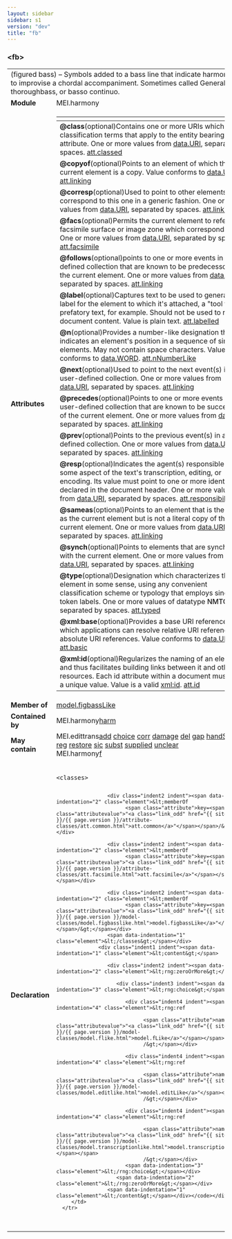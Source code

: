 ```yaml
---
layout: sidebar
sidebar: s1
version: "dev"
title: "fb"
---
```

<div class="elementSpec">
   <h3 id="fb">&lt;fb&gt;</h3>
   <table class="wovenodd">
      <tr>
         <td colspan="2" class="wovenodd-col2">(figured bass) – Symbols added to a bass line that indicate harmony. Used to improvise
            a
            chordal accompaniment. Sometimes called Generalbass, thoroughbass, or basso continuo.
         </td>
      </tr>
      <tr>
         <td class="wovenodd-col1"><strong>Module</strong></td>
         <td class="wovenodd-col2">MEI.harmony</td>
      </tr>
      <tr>
         <td class="wovenodd-col1"><strong>Attributes</strong></td>
         <td class="wovenodd-col2">
            <table class="table table-striped">
               <thead>
                  <tr>
                     <th></th>
                  </tr>
               </thead>
               <tbody>
                  <tr>
                     <td>
                        <div class="attributeDef"><span class="attribute"><strong>@class</strong></span><span class="attributeUsage">(optional)</span><span class="attributeDesc">Contains one or more URIs which denote classification terms that apply to the entity
                              bearing this attribute.</span>
                           One or more values from <a class="link_odd_classSpec" href="{{ site.baseurl }}/{{ page.version }}/data-types/data.uri.html">data.URI</a>, separated by spaces.
                           <span class="attributeClasses"><a class="link_odd" href="{{ site.baseurl }}/{{ page.version }}/attribute-classes/att.classed.html">att.classed</a></span></div>
                     </td>
                  </tr>
                  <tr>
                     <td>
                        <div class="attributeDef"><span class="attribute"><strong>@copyof</strong></span><span class="attributeUsage">(optional)</span><span class="attributeDesc">Points to an element of which the current element is a copy.</span>
                           Value conforms to <a class="link_odd_classSpec" href="{{ site.baseurl }}/{{ page.version }}/data-types/data.uri.html">data.URI</a>.
                           <span class="attributeClasses"><a class="link_odd" href="{{ site.baseurl }}/{{ page.version }}/attribute-classes/att.linking.html">att.linking</a></span></div>
                     </td>
                  </tr>
                  <tr>
                     <td>
                        <div class="attributeDef"><span class="attribute"><strong>@corresp</strong></span><span class="attributeUsage">(optional)</span><span class="attributeDesc">Used to point to other elements that correspond to this one in a generic
                              fashion.</span>
                           One or more values from <a class="link_odd_classSpec" href="{{ site.baseurl }}/{{ page.version }}/data-types/data.uri.html">data.URI</a>, separated by spaces.
                           <span class="attributeClasses"><a class="link_odd" href="{{ site.baseurl }}/{{ page.version }}/attribute-classes/att.linking.html">att.linking</a></span></div>
                     </td>
                  </tr>
                  <tr>
                     <td>
                        <div class="attributeDef"><span class="attribute"><strong>@facs</strong></span><span class="attributeUsage">(optional)</span><span class="attributeDesc">Permits the current element to reference a facsimile surface or image zone which
                              corresponds to it.</span>
                           One or more values from <a class="link_odd_classSpec" href="{{ site.baseurl }}/{{ page.version }}/data-types/data.uri.html">data.URI</a>, separated by spaces.
                           <span class="attributeClasses"><a class="link_odd" href="{{ site.baseurl }}/{{ page.version }}/attribute-classes/att.facsimile.html">att.facsimile</a></span></div>
                     </td>
                  </tr>
                  <tr>
                     <td>
                        <div class="attributeDef"><span class="attribute"><strong>@follows</strong></span><span class="attributeUsage">(optional)</span><span class="attributeDesc">points to one or more events in a user-defined collection that are known to be
                              predecessors of the current element.</span>
                           One or more values from <a class="link_odd_classSpec" href="{{ site.baseurl }}/{{ page.version }}/data-types/data.uri.html">data.URI</a>, separated by spaces.
                           <span class="attributeClasses"><a class="link_odd" href="{{ site.baseurl }}/{{ page.version }}/attribute-classes/att.linking.html">att.linking</a></span></div>
                     </td>
                  </tr>
                  <tr>
                     <td>
                        <div class="attributeDef"><span class="attribute"><strong>@label</strong></span><span class="attributeUsage">(optional)</span><span class="attributeDesc">Captures text to be used to generate a label for the element to which it's attached,
                              a
                              "tool tip" or prefatory text, for example. Should not be used to record document
                              content.</span>
                           Value is plain text.
                           <span class="attributeClasses"><a class="link_odd" href="{{ site.baseurl }}/{{ page.version }}/attribute-classes/att.labelled.html">att.labelled</a></span></div>
                     </td>
                  </tr>
                  <tr>
                     <td>
                        <div class="attributeDef"><span class="attribute"><strong>@n</strong></span><span class="attributeUsage">(optional)</span><span class="attributeDesc">Provides a number-like designation that indicates an element's position in a sequence
                              of similar elements. May not contain space characters.</span>
                           Value conforms to <a class="link_odd_classSpec" href="{{ site.baseurl }}/{{ page.version }}/data-types/data.word.html">data.WORD</a>.
                           <span class="attributeClasses"><a class="link_odd" href="{{ site.baseurl }}/{{ page.version }}/attribute-classes/att.nnumberlike.html">att.nNumberLike</a></span></div>
                     </td>
                  </tr>
                  <tr>
                     <td>
                        <div class="attributeDef"><span class="attribute"><strong>@next</strong></span><span class="attributeUsage">(optional)</span><span class="attributeDesc">Used to point to the next event(s) in a user-defined collection.</span>
                           One or more values from <a class="link_odd_classSpec" href="{{ site.baseurl }}/{{ page.version }}/data-types/data.uri.html">data.URI</a>, separated by spaces.
                           <span class="attributeClasses"><a class="link_odd" href="{{ site.baseurl }}/{{ page.version }}/attribute-classes/att.linking.html">att.linking</a></span></div>
                     </td>
                  </tr>
                  <tr>
                     <td>
                        <div class="attributeDef"><span class="attribute"><strong>@precedes</strong></span><span class="attributeUsage">(optional)</span><span class="attributeDesc">Points to one or more events in a user-defined collection that are known to be
                              successors of the current element.</span>
                           One or more values from <a class="link_odd_classSpec" href="{{ site.baseurl }}/{{ page.version }}/data-types/data.uri.html">data.URI</a>, separated by spaces.
                           <span class="attributeClasses"><a class="link_odd" href="{{ site.baseurl }}/{{ page.version }}/attribute-classes/att.linking.html">att.linking</a></span></div>
                     </td>
                  </tr>
                  <tr>
                     <td>
                        <div class="attributeDef"><span class="attribute"><strong>@prev</strong></span><span class="attributeUsage">(optional)</span><span class="attributeDesc">Points to the previous event(s) in a user-defined collection.</span>
                           One or more values from <a class="link_odd_classSpec" href="{{ site.baseurl }}/{{ page.version }}/data-types/data.uri.html">data.URI</a>, separated by spaces.
                           <span class="attributeClasses"><a class="link_odd" href="{{ site.baseurl }}/{{ page.version }}/attribute-classes/att.linking.html">att.linking</a></span></div>
                     </td>
                  </tr>
                  <tr>
                     <td>
                        <div class="attributeDef"><span class="attribute"><strong>@resp</strong></span><span class="attributeUsage">(optional)</span><span class="attributeDesc">Indicates the agent(s) responsible for some aspect of the text's transcription,
                              editing, or encoding. Its value must point to one or more identifiers declared in
                              the
                              document header.</span>
                           One or more values from <a class="link_odd_classSpec" href="{{ site.baseurl }}/{{ page.version }}/data-types/data.uri.html">data.URI</a>, separated by spaces.
                           <span class="attributeClasses"><a class="link_odd" href="{{ site.baseurl }}/{{ page.version }}/attribute-classes/att.responsibility.html">att.responsibility</a></span></div>
                     </td>
                  </tr>
                  <tr>
                     <td>
                        <div class="attributeDef"><span class="attribute"><strong>@sameas</strong></span><span class="attributeUsage">(optional)</span><span class="attributeDesc">Points to an element that is the same as the current element but is not a literal
                              copy
                              of the current element.</span>
                           One or more values from <a class="link_odd_classSpec" href="{{ site.baseurl }}/{{ page.version }}/data-types/data.uri.html">data.URI</a>, separated by spaces.
                           <span class="attributeClasses"><a class="link_odd" href="{{ site.baseurl }}/{{ page.version }}/attribute-classes/att.linking.html">att.linking</a></span></div>
                     </td>
                  </tr>
                  <tr>
                     <td>
                        <div class="attributeDef"><span class="attribute"><strong>@synch</strong></span><span class="attributeUsage">(optional)</span><span class="attributeDesc">Points to elements that are synchronous with the current element.</span>
                           One or more values from <a class="link_odd_classSpec" href="{{ site.baseurl }}/{{ page.version }}/data-types/data.uri.html">data.URI</a>, separated by spaces.
                           <span class="attributeClasses"><a class="link_odd" href="{{ site.baseurl }}/{{ page.version }}/attribute-classes/att.linking.html">att.linking</a></span></div>
                     </td>
                  </tr>
                  <tr>
                     <td>
                        <div class="attributeDef"><span class="attribute"><strong>@type</strong></span><span class="attributeUsage">(optional)</span><span class="attributeDesc">Designation which characterizes the element in some sense, using any convenient
                              classification scheme or typology that employs single-token labels.</span>
                           One or more values of datatype <span style="font-weight: 500;">NMTOKEN</span>, separated by spaces.
                           <span class="attributeClasses"><a class="link_odd" href="{{ site.baseurl }}/{{ page.version }}/attribute-classes/att.typed.html">att.typed</a></span></div>
                     </td>
                  </tr>
                  <tr>
                     <td>
                        <div class="attributeDef"><span class="attribute"><strong>@xml:base</strong></span><span class="attributeUsage">(optional)</span><span class="attributeDesc">Provides a base URI reference with which applications can resolve relative URI
                              references into absolute URI references.</span>
                           Value conforms to <a class="link_odd_classSpec" href="{{ site.baseurl }}/{{ page.version }}/data-types/data.uri.html">data.URI</a>.
                           <span class="attributeClasses"><a class="link_odd" href="{{ site.baseurl }}/{{ page.version }}/attribute-classes/att.basic.html">att.basic</a></span></div>
                     </td>
                  </tr>
                  <tr>
                     <td>
                        <div class="attributeDef"><span class="attribute"><strong>@xml:id</strong></span><span class="attributeUsage">(optional)</span><span class="attributeDesc">Regularizes the naming of an element and thus facilitates building links between it
                              and other resources. Each id attribute within a document must have a unique value.</span>
                           Value is a valid <a target="_blank" href="https://www.w3.org/TR/xml-id/">xml:id</a>.
                           <span class="attributeClasses"><a class="link_odd" href="{{ site.baseurl }}/{{ page.version }}/attribute-classes/att.id.html">att.id</a></span></div>
                     </td>
                  </tr>
               </tbody>
            </table>
         </td>
      </tr>
      <tr>
         <td class="wovenodd-col1"><strong>Member of</strong></td>
         <td class="wovenodd-col2">
            <div class="parent"><a class="link_odd_classSpec" href="{{ site.baseurl }}/{{ page.version }}/model-classes/model.figbasslike.html">model.figbassLike</a></div>
         </td>
      </tr>
      <tr>
         <td class="wovenodd-col1"><strong>Contained by</strong></td>
         <td class="wovenodd-col2">
            <div class="parent">
               <div class="specChildren">
                  <div class="specChild"><span class="specChildModule">MEI.harmony</span><span class="specChildElements"><a class="link_odd_elementSpec" href="{{ site.baseurl }}/{{ page.version }}/elements/harm.html">harm</a></span></div>
               </div>
            </div>
         </td>
      </tr>
      <tr>
         <td class="wovenodd-col1"><strong>May contain</strong></td>
         <td class="wovenodd-col2">
            <div class="specChildren">
               <div class="specChild"><span class="specChildModule">MEI.edittrans</span><span class="specChildElements"><a class="link_odd_elementSpec" href="{{ site.baseurl }}/{{ page.version }}/elements/add.html">add</a> <a class="link_odd_elementSpec" href="{{ site.baseurl }}/{{ page.version }}/elements/choice.html">choice</a> <a class="link_odd_elementSpec" href="{{ site.baseurl }}/{{ page.version }}/elements/corr.html">corr</a> <a class="link_odd_elementSpec" href="{{ site.baseurl }}/{{ page.version }}/elements/damage.html">damage</a> <a class="link_odd_elementSpec" href="{{ site.baseurl }}/{{ page.version }}/elements/del.html">del</a> <a class="link_odd_elementSpec" href="{{ site.baseurl }}/{{ page.version }}/elements/gap.html">gap</a> <a class="link_odd_elementSpec" href="{{ site.baseurl }}/{{ page.version }}/elements/handshift.html">handShift</a> <a class="link_odd_elementSpec" href="{{ site.baseurl }}/{{ page.version }}/elements/orig.html">orig</a> <a class="link_odd_elementSpec" href="{{ site.baseurl }}/{{ page.version }}/elements/reg.html">reg</a> <a class="link_odd_elementSpec" href="{{ site.baseurl }}/{{ page.version }}/elements/restore.html">restore</a> <a class="link_odd_elementSpec" href="{{ site.baseurl }}/{{ page.version }}/elements/sic.html">sic</a> <a class="link_odd_elementSpec" href="{{ site.baseurl }}/{{ page.version }}/elements/subst.html">subst</a> <a class="link_odd_elementSpec" href="{{ site.baseurl }}/{{ page.version }}/elements/supplied.html">supplied</a> <a class="link_odd_elementSpec" href="{{ site.baseurl }}/{{ page.version }}/elements/unclear.html">unclear</a></span></div>
               <div class="specChild"><span class="specChildModule">MEI.harmony</span><span class="specChildElements"><a class="link_odd_elementSpec" href="{{ site.baseurl }}/{{ page.version }}/elements/f.html">f</a></span></div>
            </div>
         </td>
      </tr>
      <tr>
         <td class="wovenodd-col1"><strong>Declaration</strong></td>
         <td class="wovenodd-col2">
            <div class="code" xml:space="preserve" data-lang="ODD"><code>
                  <div class="indent1 indent"><span data-indentation="1" class="element">&lt;classes&gt;</span>
                     
                     <div class="indent2 indent"><span data-indentation="2" class="element">&lt;memberOf
                           <span class="attribute">key=<span class="attributevalue">"<a class="link_odd" href="{{ site.baseurl }}/{{ page.version }}/attribute-classes/att.common.html">att.common</a>"</span></span>/&gt;</span></div>
                     
                     <div class="indent2 indent"><span data-indentation="2" class="element">&lt;memberOf
                           <span class="attribute">key=<span class="attributevalue">"<a class="link_odd" href="{{ site.baseurl }}/{{ page.version }}/attribute-classes/att.facsimile.html">att.facsimile</a>"</span></span>/&gt;</span></div>
                     
                     <div class="indent2 indent"><span data-indentation="2" class="element">&lt;memberOf
                           <span class="attribute">key=<span class="attributevalue">"<a class="link_odd" href="{{ site.baseurl }}/{{ page.version }}/model-classes/model.figbasslike.html">model.figbassLike</a>"</span></span>/&gt;</span></div>
                     <span data-indentation="1" class="element">&lt;/classes&gt;</span></div>
                  <div class="indent1 indent"><span data-indentation="1" class="element">&lt;content&gt;</span>
                     
                     <div class="indent2 indent"><span data-indentation="2" class="element">&lt;rng:zeroOrMore&gt;</span>
                        
                        <div class="indent3 indent"><span data-indentation="3" class="element">&lt;rng:choice&gt;</span>
                           
                           <div class="indent4 indent"><span data-indentation="4" class="element">&lt;rng:ref
                                 
                                 <span class="attribute">name=<span class="attributevalue">"<a class="link_odd" href="{{ site.baseurl }}/{{ page.version }}/model-classes/model.flike.html">model.fLike</a>"</span></span>
                                 /&gt;</span></div>
                           
                           <div class="indent4 indent"><span data-indentation="4" class="element">&lt;rng:ref
                                 
                                 <span class="attribute">name=<span class="attributevalue">"<a class="link_odd" href="{{ site.baseurl }}/{{ page.version }}/model-classes/model.editlike.html">model.editLike</a>"</span></span>
                                 /&gt;</span></div>
                           
                           <div class="indent4 indent"><span data-indentation="4" class="element">&lt;rng:ref
                                 
                                 <span class="attribute">name=<span class="attributevalue">"<a class="link_odd" href="{{ site.baseurl }}/{{ page.version }}/model-classes/model.transcriptionlike.html">model.transcriptionLike</a>"</span></span>
                                 /&gt;</span></div>
                           <span data-indentation="3" class="element">&lt;/rng:choice&gt;</span></div>
                        <span data-indentation="2" class="element">&lt;/rng:zeroOrMore&gt;</span></div>
                     <span data-indentation="1" class="element">&lt;/content&gt;</span></div></code></div>
         </td>
      </tr>
   </table>
</div>